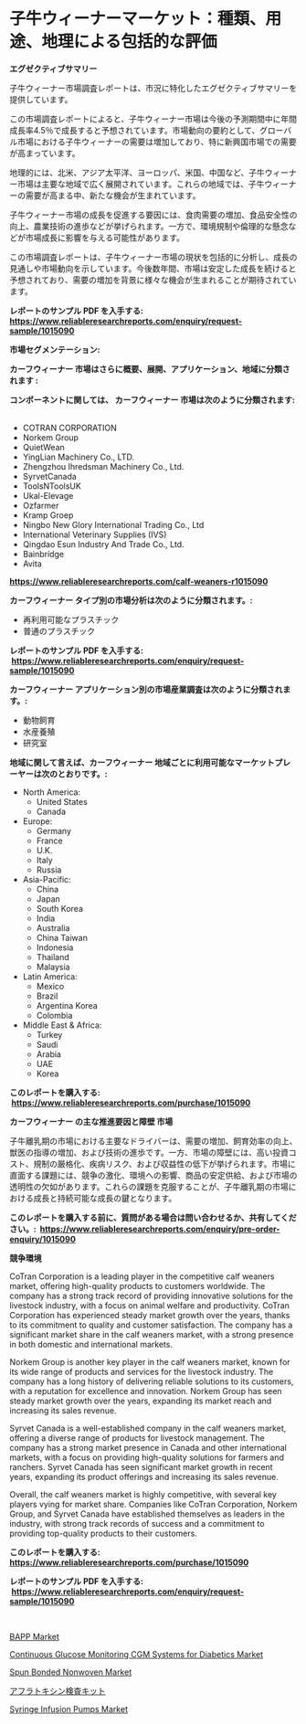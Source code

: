 <p><h1>子牛ウィーナーマーケット：種類、用途、地理による包括的な評価</h1></p><p><strong>エグゼクティブサマリー</strong></p>
<p><p>子牛ウィーナー市場調査レポートは、市況に特化したエグゼクティブサマリーを提供しています。 </p><p>この市場調査レポートによると、子牛ウィーナー市場は今後の予測期間中に年間成長率4.5％で成長すると予想されています。市場動向の要約として、グローバル市場における子牛ウィーナーの需要は増加しており、特に新興国市場での需要が高まっています。 </p><p>地理的には、北米、アジア太平洋、ヨーロッパ、米国、中国など、子牛ウィーナー市場は主要な地域で広く展開されています。これらの地域では、子牛ウィーナーの需要が高まる中、新たな機会が生まれています。 </p><p>子牛ウィーナー市場の成長を促進する要因には、食肉需要の増加、食品安全性の向上、農業技術の進歩などが挙げられます。一方で、環境規制や倫理的な懸念などが市場成長に影響を与える可能性があります。 </p><p>この市場調査レポートは、子牛ウィーナー市場の現状を包括的に分析し、成長の見通しや市場動向を示しています。今後数年間、市場は安定した成長を続けると予想されており、需要の増加を背景に様々な機会が生まれることが期待されています。</p></p>
<p><strong>レポートのサンプル PDF を入手する: <a href="https://www.reliableresearchreports.com/enquiry/request-sample/1015090">https://www.reliableresearchreports.com/enquiry/request-sample/1015090</a></strong></p>
<p><strong>市場セグメンテーション:</strong></p>
<p><strong> カーフウィーナー 市場はさらに概要、展開、アプリケーション、地域に分類されます :</strong></p>
<p><strong>コンポーネントに関しては、 カーフウィーナー 市場は次のように分類されます: &nbsp;</strong></p>
<p><ul><li>COTRAN CORPORATION</li><li>Norkem Group</li><li>QuietWean</li><li>YingLian Machinery Co., LTD.</li><li>Zhengzhou Ihredsman Machinery Co., Ltd.</li><li>SyrvetCanada</li><li>ToolsNToolsUK</li><li>Ukal-Elevage</li><li>Ozfarmer</li><li>Kramp Groep</li><li>Ningbo New Glory International Trading Co., Ltd</li><li>International Veterinary Supplies (IVS)</li><li>Qingdao Esun Industry And Trade Co., Ltd.</li><li>Bainbridge</li><li>Avita</li></ul></p>
<p><strong><a href="https://www.reliableresearchreports.com/calf-weaners-r1015090">https://www.reliableresearchreports.com/calf-weaners-r1015090</a></strong></p>
<p><strong> カーフウィーナー タイプ別の市場分析は次のように分類されます。:</strong></p>
<p><ul><li>再利用可能なプラスチック</li><li>普通のプラスチック</li></ul></p>
<p><strong>レポートのサンプル PDF を入手する: &nbsp;<a href="https://www.reliableresearchreports.com/enquiry/request-sample/1015090">https://www.reliableresearchreports.com/enquiry/request-sample/1015090</a></strong></p>
<p><strong> カーフウィーナー アプリケーション別の市場産業調査は次のように分類されます。:</strong></p>
<p><ul><li>動物飼育</li><li>水産養殖</li><li>研究室</li></ul></p>
<p><strong>地域に関して言えば、カーフウィーナー 地域ごとに利用可能なマーケットプレーヤーは次のとおりです。:</strong></p>
<p><ul>
    <li>
        North America:
        <ul>
            <li>United States</li>
            <li>Canada</li>
        </ul>
    </li>
    <li>
        Europe:
        <ul>
            <li>Germany</li>
            <li>France</li>
            <li>U.K.</li>
            <li>Italy</li>
            <li>Russia</li>
        </ul>
    </li>
    <li>
        Asia-Pacific:
        <ul>
            <li>China</li>
            <li>Japan</li>
            <li>South Korea</li>
            <li>India</li>
            <li>Australia</li>
            <li>China Taiwan</li>
            <li>Indonesia</li>
            <li>Thailand</li>
            <li>Malaysia</li>
        </ul>
    </li>
    <li>
        Latin America:
        <ul>
            <li>Mexico</li>
            <li>Brazil</li>
            <li>Argentina Korea</li>
            <li>Colombia</li>
        </ul>
    </li>
    <li>
        Middle East & Africa:
        <ul>
            <li>Turkey</li>
            <li>Saudi</li>
            <li>Arabia</li>
            <li>UAE</li>
            <li>Korea</li>
        </ul>
    </li>
    </ul></p>
<p><strong>このレポートを購入する: &nbsp;<a href="https://www.reliableresearchreports.com/purchase/1015090">https://www.reliableresearchreports.com/purchase/1015090</a></strong></p>
<p><strong>カーフウィーナー の主な推進要因と障壁 市場</strong></p>
<p><p>子牛離乳期の市場における主要なドライバーは、需要の増加、飼育効率の向上、獣医の指導の増加、および技術の進歩です。一方、市場の障壁には、高い投資コスト、規制の厳格化、疾病リスク、および収益性の低下が挙げられます。市場に直面する課題には、競争の激化、環境への影響、商品の安定供給、および市場の透明性の欠如があります。これらの課題を克服することが、子牛離乳期の市場における成長と持続可能な成長の鍵となります。</p></p>
<p><strong>このレポートを購入する前に、質問がある場合は問い合わせるか、共有してください。:&nbsp; <a href="https://www.reliableresearchreports.com/enquiry/pre-order-enquiry/1015090">https://www.reliableresearchreports.com/enquiry/pre-order-enquiry/1015090</a></strong></p>
<p><strong>競争環境</strong></p>
<p><p>CoTran Corporation is a leading player in the competitive calf weaners market, offering high-quality products to customers worldwide. The company has a strong track record of providing innovative solutions for the livestock industry, with a focus on animal welfare and productivity. CoTran Corporation has experienced steady market growth over the years, thanks to its commitment to quality and customer satisfaction. The company has a significant market share in the calf weaners market, with a strong presence in both domestic and international markets.</p><p>Norkem Group is another key player in the calf weaners market, known for its wide range of products and services for the livestock industry. The company has a long history of delivering reliable solutions to its customers, with a reputation for excellence and innovation. Norkem Group has seen steady market growth over the years, expanding its market reach and increasing its sales revenue.</p><p>Syrvet Canada is a well-established company in the calf weaners market, offering a diverse range of products for livestock management. The company has a strong market presence in Canada and other international markets, with a focus on providing high-quality solutions for farmers and ranchers. Syrvet Canada has seen significant market growth in recent years, expanding its product offerings and increasing its sales revenue.</p><p>Overall, the calf weaners market is highly competitive, with several key players vying for market share. Companies like CoTran Corporation, Norkem Group, and Syrvet Canada have established themselves as leaders in the industry, with strong track records of success and a commitment to providing top-quality products to their customers.</p></p>
<p><strong>このレポートを購入する: &nbsp; <a href="https://www.reliableresearchreports.com/purchase/1015090">https://www.reliableresearchreports.com/purchase/1015090</a></strong></p>
<p><strong>レポートのサンプル PDF を入手する: &nbsp;<a href="https://www.reliableresearchreports.com/enquiry/request-sample/1015090">https://www.reliableresearchreports.com/enquiry/request-sample/1015090</a></strong><strong></strong></p>
<p>&nbsp;</p>
<p><p><a href="https://www.linkedin.com/pulse/bapp-market-furnish-information-size-share-dynamics-projections-qmwzc?trackingId=4Ah9zhEg7sndldXK13TtVw%3D%3D">BAPP Market</a></p><p><a href="https://github.com/markusgodoy/Market-Research-Report-List-2/blob/main/continuous-glucose-monitoring-cgm-systems-for-diabetics-market.md">Continuous Glucose Monitoring CGM Systems for Diabetics Market</a></p><p><a href="https://www.linkedin.com/pulse/spun-bonded-nonwoven-market-dynamics-2024-2031-also-its-trends-1vkbc?trackingId=mpYSJtavy9keQpo65wWP8w%3D%3D">Spun Bonded Nonwoven Market</a></p><p><a href="https://github.com/mohamedbakry57/Market-Research-Report-List-3/blob/main/452874423663.md">アフラトキシン検査キット</a></p><p><a href="https://github.com/arionmp/Market-Research-Report-List-2/blob/main/syringe-infusion-pumps-market.md">Syringe Infusion Pumps Market</a></p></p>